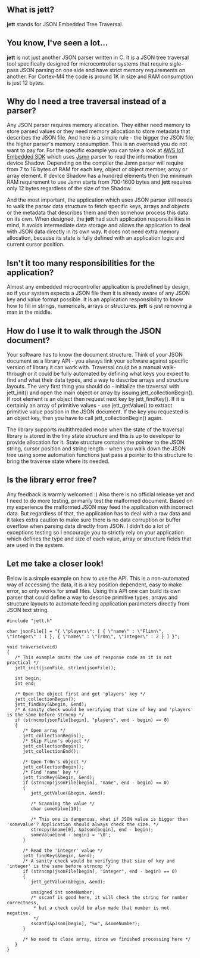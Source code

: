 ## What is jett?
**jett** stands for JSON Embedded Tree Traversal.

## You know, I've seen a lot...
**jett** is not just another JSON parser written in C. It is a JSON tree traversal tool specifically designed for microcontroller systems that require sigle-pass JSON parsing on one side and have strict memory requirements on another. For Cortex-M4 the code is around 1K in size and RAM consumption is just 12 bytes.

## Why do I need a tree traversal instead of a parser?
Any JSON parser requires memory allocation. They either need memory to store parsed values or they need memory allocation to store metadata that describes the JSON file. And here is a simple rule - the bigger the JSON file, the higher parser's memory consumption. This is an overhead you do not want to pay for. For the specific example you can take a look at [AWS IoT Embedded SDK](https://github.com/aws/aws-iot-device-sdk-embedded-C/tree/v2.1.1) which uses [Jsmn](https://github.com/zserge/jsmn) parser to read the information from device Shadow. Depending on the compiler the Jsmn parser will require from 7 to 16 bytes of RAM for each key, object or object member, array or array element. If device Shadow has a hundred elements then the minimum RAM requirement to use Jsmn starts from 700-1600 bytes and **jett** requires only 12 bytes regardless of the size of the Shadow.

And the most important, the application which uses JSON parser still needs to walk the parser data structure to fetch specific keys, arrays and objects or the metadata that describes them and then somehow process this data on its own.
When designed, the **jett** had such application responsibilities in mind, it avoids intermediate data storage and allows the application to deal with JSON data directly in its own way. It does not need extra memory allocation, because its state is fully defined with an application logic and current cursor position.

## Isn't it too many responsibilities for the application?
Almost any embedded microcontroller application is predefined by design, so if your system expects a JSON file then it is already aware of any JSON key and value format possible. It is an application responsibility to know how to fill in strings, numericals, arrays or structures. **jett** is just removing a man in the middle.

## How do I use it to walk through the JSON document?
Your software has to know the document structure. Think of your JSON document as a library API - you always link your software against specific version of library it can work with. Traversal could be a manual walk-through or it could be fully automated by defining what keys you expect to find and what their data types, and a way to describe arrays and structure layouts.
The very first thing you should do - initialize the traversal with jett_init() and open the main object or array by issuing jett_collectionBegin().
If root element is an object then request next key by jett_findKey(). If it is certainly an array of primitive values - use jett_getValue() to extract primitive value position in the JSON document.
If the key you requested is an object key, then you have to call jett_collectionBegin() again.

The library supports multithreaded mode when the state of the traversal library is stored in the tiny state structure and this is up to developer to provide allocation for it. State structure contains the pointer to the JSON string, cursor position and string length - when you walk down the JSON tree using some automation functions just pass a pointer to this structure to bring the traverse state where its needed.

## Is the library error free?
Any feedback is warmly welcomed :) Also there is no official release yet and I need to do more testing, primarily test the malformed document. Based on my experience the malformed JSON may feed the application with incorrect data. But regardless of that, the application has to deal with a raw data and it takes extra caution to make sure there is no data corruption or buffer overflow when parsing data directly from JSON. I didn't do a lot of exceptions testing so I encourage you to strictly rely on your application which defines the type and size of each value, array or structure fields that are used in the system.

## Let me take a closer look!
Below is a simple example on how to use the API. This is a non-automated way of accessing the data, it is a key position dependent, easy to make error, so only works for small files.
Using this API one can build its own parser that could define a way to describe primitive types, arrays and structure layouts to automate feeding application parameters directly from JSON text string.

```
#include "jett.h"

char jsonFile[] = "{ \"players\": [ { \"name\" : \"Flinn\", \"integer\" : 1 }, { \"name\" : \"Tr0n\", \"integer\" : 2 } ] }";

void traverse(void)
{
   /* This example omits the use of response code as it is not practical */
   jett_init(jsonFile, strlen(jsonFile));

   int begin;
   int end;

   /* Open the object first and get 'players' key */
   jett_collectionBegin();
   jett_findKey(&begin, &end);
   /* A sanity check would be verifying that size of key and 'players' is the same before strncmp */
   if (strncmp(jsonFile[begin], "players", end - begin) == 0)
   {
      /* Open array */
      jett_collectionBegin();
      /* Skip Flinn's object */
      jett_collectionBegin(); 
      jett_collectionEnd();

      /* Open Tr0n's object */
      jett_collectionBegin();
      /* Find 'name' key */
      jett_findKey(&begin, &end);
      if (strncmp(jsonFile[begin], "name", end - begin) == 0)
      {
         jett_getValue(&begin, &end);

         /* Scanning the value */
         char someValue[10];

         /* This one is dangerous, what if JSON value is bigger then 'somevalue'? Application should always check the size. */
         strncpy(&name[0], &pJson[begin], end - begin);
         someValue[end - begin] = '\0';
      }
      
      /* Read the 'integer' value */
      jett_findKey(&begin, &end);
      /* A sanity check would be verifying that size of key and 'integer' is the same before strncmp */
      if (strncmp(jsonFile[begin], "integer", end - begin) == 0)
      {
         jett_getValue(&begin, &end);
         
         unsigned int someNumber;
         /* sscanf is good here, it will check the string for number correctness, 
          * but a check could be also made that number is not negative.
          */
         sscanf(&pJson[begin], "%u", &someNumber);
      }
      
      /* No need to close array, since we finished processing here */
   }
}
```
